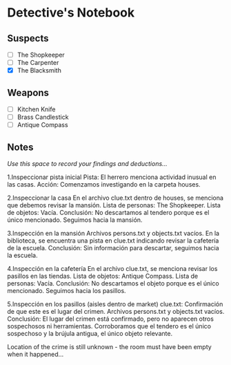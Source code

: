# Detective's Notebook

## Suspects
- [ ] The Shopkeeper
- [ ] The Carpenter
- [x] The Blacksmith

## Weapons
- [ ] Kitchen Knife
- [ ] Brass Candlestick
- [ ] Antique Compass

## Notes
*Use this space to record your findings and deductions...*

1.Inspeccionar pista inicial
Pista: El herrero menciona actividad inusual en las casas.
Acción: Comenzamos investigando en la carpeta houses.

2.Inspeccionar la casa
En el archivo clue.txt dentro de houses, se menciona que debemos revisar la mansión.
Lista de personas: The Shopkeeper.
Lista de objetos: Vacía.
Conclusión: No descartamos al tendero porque es el único mencionado. Seguimos hacia la mansión.

3.Inspección en la mansión
Archivos persons.txt y objects.txt vacíos.
En la biblioteca, se encuentra una pista en clue.txt indicando revisar la cafetería de la escuela.
Conclusión: Sin información para descartar, seguimos hacia la escuela.

4.Inspección en la cafetería
En el archivo clue.txt, se menciona revisar los pasillos en las tiendas.
Lista de objetos: Antique Compass.
Lista de personas: Vacía.
Conclusión: No descartamos el objeto porque es el único mencionado. Seguimos hacia los pasillos.

5.Inspección en los pasillos (aisles dentro de market)
clue.txt: Confirmación de que este es el lugar del crimen.
Archivos persons.txt y objects.txt vacíos.
Conclusión: El lugar del crimen está confirmado, pero no aparecen otros sospechosos ni herramientas. Corroboramos que el tendero es el único sospechoso y la brújula antigua, el único objeto relevante.

Location of the crime is still unknown - the room must have been empty when it happened...
